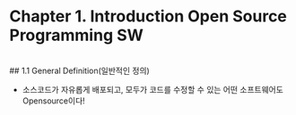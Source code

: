 # Chapter 1. Introduction Open Source Programming SW

<br>
## 1.1 General Definition(일반적인 정의) 

 + 소스코드가 자유롭게 배포되고, 모두가 코드를 수정할 수 있는 어떤 소프트웨어도 Opensource이다!
